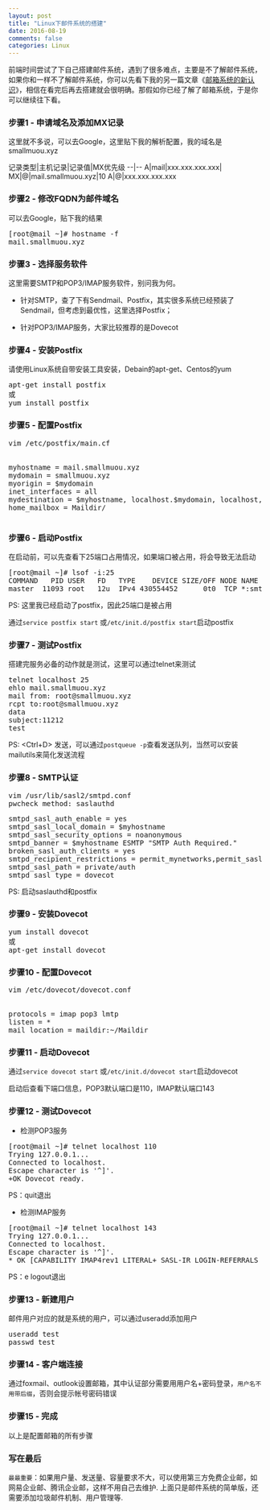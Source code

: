 ```yaml
---
layout: post
title: "Linux下邮件系统的搭建"
date: 2016-08-19
comments: false
categories: Linux
---
```


前端时间尝试了下自己搭建邮件系统，遇到了很多难点，主要是不了解邮件系统，如果你和一样不了解邮件系统，你可以先看下我的另一篇文章《[邮箱系统的新认识](/技巧/2016/08/18/邮箱系统的新认识.html)》，相信在看完后再去搭建就会很明确。那假如你已经了解了邮箱系统，于是你可以继续往下看。

### 步骤1 - 申请域名及添加MX记录

这里就不多说，可以去Google，这里贴下我的解析配置，我的域名是smallmuou.xyz

记录类型|主机记录|记录值|MX优先级
--|--
A|mail|xxx.xxx.xxx.xxx|
MX|@|mail.smallmuou.xyz|10
A|@|xxx.xxx.xxx.xxx

### 步骤2 - 修改FQDN为邮件域名
可以去Google，贴下我的结果

<pre>
[root@mail ~]# hostname -f
mail.smallmuou.xyz
</pre>

### 步骤3 - 选择服务软件

这里需要SMTP和POP3/IMAP服务软件，别问我为何。

* 针对SMTP，查了下有Sendmail、Postfix，其实很多系统已经预装了Sendmail，但考虑到最优性，这里选择Postfix；

* 针对POP3/IMAP服务，大家比较推荐的是Dovecot

### 步骤4 - 安装Postfix

请使用Linux系统自带安装工具安装，Debain的apt-get、Centos的yum

<pre>
apt-get install postfix
或
yum install postfix
</pre>

### 步骤5 - 配置Postfix
<pre>
vim /etc/postfix/main.cf


myhostname = mail.smallmuou.xyz
mydomain = smallmuou.xyz
myorigin = $mydomain
inet_interfaces = all
mydestination = $myhostname, localhost.$mydomain, localhost, $mydomain
home_mailbox = Maildir/

</pre>

### 步骤6 - 启动Postfix

在启动前，可以先查看下25端口占用情况，如果端口被占用，将会导致无法启动

<pre>
[root@mail ~]# lsof -i:25
COMMAND   PID USER   FD   TYPE    DEVICE SIZE/OFF NODE NAME
master  11093 root   12u  IPv4 430554452      0t0  TCP *:smtp (LISTEN)
</pre>
PS: 这里我已经启动了postfix，因此25端口是被占用


通过`service postfix start` 或`/etc/init.d/postfix start`启动postfix

### 步骤7 - 测试Postfix
搭建完服务必备的动作就是测试，这里可以通过telnet来测试

<pre>
telnet localhost 25
ehlo mail.smallmuou.xyz
mail from: root@smallmuou.xyz
rcpt to:root@smallmuou.xyz
data
subject:11212
test
</pre>
PS: <Ctrl+D> 发送，可以通过`postqueue -p`查看发送队列，当然可以安装mailutils来简化发送流程

### 步骤8 - SMTP认证
<pre>
vim /usr/lib/sasl2/smtpd.conf
pwcheck_method: saslauthd
</pre>

<pre>
smtpd_sasl_auth_enable = yes
smtpd_sasl_local_domain = $myhostname
smtpd_sasl_security_options = noanonymous
smtpd_banner = $myhostname ESMTP "SMTP Auth Required."
broken_sasl_auth_clients = yes
smtpd_recipient_restrictions = permit_mynetworks,permit_sasl_authenticated,reject_unauth_destination,reject_rbl_client
smtpd_sasl_path = private/auth
smtpd_sasl_type = dovecot
</pre>

PS: 启动saslauthd和postfix

### 步骤9 - 安装Dovecot

<pre>
yum install dovecot
或
apt-get install dovecot
</pre>

### 步骤10 - 配置Dovecot
<pre>
vim /etc/dovecot/dovecot.conf


protocols = imap pop3 lmtp
listen = *
mail_location = maildir:~/Maildir
</pre>

### 步骤11 - 启动Dovecot
通过`service dovecot start` 或`/etc/init.d/dovecot start`启动dovecot

启动后查看下端口信息，POP3默认端口是110，IMAP默认端口143

### 步骤12 - 测试Dovecot
* 检测POP3服务

<pre>
[root@mail ~]# telnet localhost 110
Trying 127.0.0.1...
Connected to localhost.
Escape character is '^]'.
+OK Dovecot ready.
</pre>
PS：quit退出

* 检测IMAP服务
<pre>
[root@mail ~]# telnet localhost 143
Trying 127.0.0.1...
Connected to localhost.
Escape character is '^]'.
* OK [CAPABILITY IMAP4rev1 LITERAL+ SASL-IR LOGIN-REFERRALS ID ENABLE IDLE STARTTLS AUTH=PLAIN AUTH=LOGIN] Dovecot ready.
</pre>
PS：e logout退出

### 步骤13 - 新建用户

邮件用户对应的就是系统的用户，可以通过useradd添加用户

<pre>
useradd test
passwd test
</pre>

### 步骤14 - 客户端连接

通过foxmail、outlook设置邮箱，其中认证部分需要用用户名+密码登录，`用户名不用带后缀`，否则会提示帐号密码错误

### 步骤15 - 完成

以上是配置邮箱的所有步骤


### 写在最后
`最最重要`：如果用户量、发送量、容量要求不大，可以使用第三方免费企业邮，如网易企业邮、腾讯企业邮，这样不用自己去维护. 上面只是邮件系统的简单版，还需要添加垃圾邮件机制、用户管理等.
